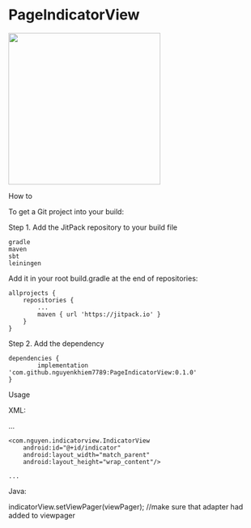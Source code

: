 # PageIndicatorView

<img src="https://user-images.githubusercontent.com/18132015/79177862-f2c75800-7e2d-11ea-9b23-dcd3ca40e23d.jpg" width="300">

How to

To get a Git project into your build:

Step 1. Add the JitPack repository to your build file

    gradle
    maven
    sbt
    leiningen

Add it in your root build.gradle at the end of repositories:

	allprojects {
		repositories {
			...
			maven { url 'https://jitpack.io' }
		}
	}

Step 2. Add the dependency

	dependencies {
	        implementation 'com.github.nguyenkhiem7789:PageIndicatorView:0.1.0'
	}
	
Usage

XML:

<RelativeLayout>
    ...

	<com.nguyen.indicatorview.IndicatorView
        android:id="@+id/indicator"
        android:layout_width="match_parent"
        android:layout_height="wrap_content"/>

    ...
</RelativeLayout>

Java:

  indicatorView.setViewPager(viewPager); //make sure that adapter had added to viewpager

